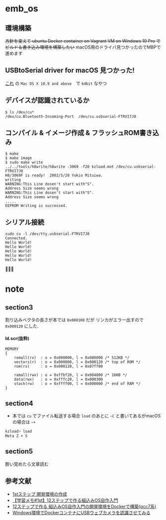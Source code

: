 # emb_os

## 環境構築
~~方針を変えて ubuntu Docker container on Vagrant VM on Windows 10 Pro でビルド＆書き込み環境を構築したい~~
macOS用のドライバ見つかったのでMBPで進めます

## USBtoSerial driver for macOS 見つかった!
[これ](https://www.ftdichip.com/Drivers/VCP.htm) の `Mac OS X 10.9 and above`　で `64bit` なやつ

## デバイスが認識されているか
```
$ ls /dev/cu*
/dev/cu.Bluetooth-Incoming-Port  /dev/cu.usbserial-FTRVI7J0
```

## コンパイル & イメージ作成 & フラッシュROM書き込み
```
$ make
$ make image
$ sudo make write
../../tools/h8write/h8write -3069 -f20 kzload.mot /dev/cu.usbserial-FTRVI7J0
H8/3069F is ready!  2002/5/20 Yukio Mituiwa.
writing
WARNING:This Line dosen't start with"S".
Address Size seems wrong
WARNING:This Line dosen't start with"S".
Address Size seems wrong
.....
EEPROM Writing is successed.
```

## シリアル接続
```
sudo cu -l /dev/tty.usbserial-FTRVI7J0
Connected.
Hello World!
Hello World!
Hello World!
Hello World!
Hello World!
```

🎉🎉🎉

# note
## section3
割り込みベクタの長さが本では `0x000100` だが リンカがエラー出すので `0x000120` にした.

#### ld.scr(抜粋)
```
MEMORY 
{
    romall(rx)  : o = 0x000000, l = 0x080000 /* 512KB */
    vectors(r)  : o = 0x000000, l = 0x000120 /* top of ROM */
    rom(rx)     : o = 0x000120, l = 0x07ff00

    ramall(rwx) : o = 0xffbf20, l = 0x004000 /* 16KB */
    data(rwx)   : o = 0xfffc20, l = 0x000300
    stack(rw)   : o = 0xffff00, l = 0x000000 /* end of RAM */
}
```

## section4
- 本では `cu` でファイル転送する場合 `load` のあとに `~C` と書いてあるがmacOSの場合は `~+`

```bash
kzload> load
Meta Z + S
```

## section5
酔い覚めたら文章読む

## 参考文献
- [1stステップ 開発環境の作成](http://ishikuro.hateblo.jp/entry/20120812/1344750799)
- [【学習メモ#1st】12ステップで作る組込みOS自作入門](https://www.slideshare.net/sandai/12step-1-14296356)
- [12ステップで作る 組込みOS自作入門の開発環境をDockerで構築(gcc7系)](https://qiita.com/kjmatu/items/f9d25f38b3ccad180bae)
- [Windows環境でDockerコンテナにUSBウェブカメラを認識させてみる](https://www.unitrust.co.jp/7117)